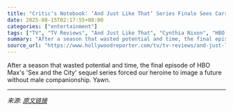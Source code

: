 ```yaml
---
title: "Critic’s Notebook: ‘And Just Like That’ Series Finale Sees Carrie Bradshaw Go Out With a Whimper"
date: 2025-08-15T02:17:55+08:00
categories: ["entertainment"]
tags: ["TV", "TV Reviews", "And Just Like That", "Cynthia Nixon", "HBO Max", "Kim Cattrall", "Kristin Davis", "Michael Patrick King", "Sarah Jessica Parker", "Sex and the City"]
summary: "After a season that wasted potential and time, the final episode of HBO Max's 'Sex and the City' sequel series forced our heroine to image a future without male companionship. Yawn."
source_url: "https://www.hollywoodreporter.com/tv/tv-reviews/and-just-like-that-hbo-series-finale-review-1236345250/"
---
```


After a season that wasted potential and time, the final episode of HBO Max's 'Sex and the City' sequel series forced our heroine to image a future without male companionship. Yawn.

---

*来源: [原文链接](https://www.hollywoodreporter.com/tv/tv-reviews/and-just-like-that-hbo-series-finale-review-1236345250/)*
